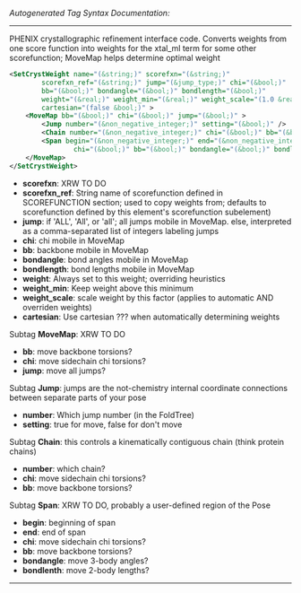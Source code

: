 _Autogenerated Tag Syntax Documentation:_

---
PHENIX crystallographic refinement interface code. Converts weights from one score function into weights for the xtal_ml term for some other scorefunction; MoveMap helps determine optimal weight

```xml
<SetCrystWeight name="(&string;)" scorefxn="(&string;)"
        scorefxn_ref="(&string;)" jump="(&jump_type;)" chi="(&bool;)"
        bb="(&bool;)" bondangle="(&bool;)" bondlength="(&bool;)"
        weight="(&real;)" weight_min="(&real;)" weight_scale="(1.0 &real;)"
        cartesian="(false &bool;)" >
    <MoveMap bb="(&bool;)" chi="(&bool;)" jump="(&bool;)" >
        <Jump number="(&non_negative_integer;)" setting="(&bool;)" />
        <Chain number="(&non_negative_integer;)" chi="(&bool;)" bb="(&bool;)" />
        <Span begin="(&non_negative_integer;)" end="(&non_negative_integer;)"
                chi="(&bool;)" bb="(&bool;)" bondangle="(&bool;)" bondlenth="(&bool;)" />
    </MoveMap>
</SetCrystWeight>
```

-   **scorefxn**: XRW TO DO
-   **scorefxn_ref**: String name of scorefunction defined in SCOREFUNCTION section; used to copy weights from; defaults to scorefunction defined by this element's scorefunction subelement)
-   **jump**: if 'ALL', 'All', or 'all'; all jumps mobile in MoveMap.  else, interpreted as a comma-separated list of integers labeling jumps
-   **chi**: chi mobile in MoveMap
-   **bb**: backbone mobile in MoveMap
-   **bondangle**: bond angles mobile in MoveMap
-   **bondlength**: bond lengths mobile in MoveMap
-   **weight**: Always set to this weight; overriding heuristics
-   **weight_min**: Keep weight above this minimum
-   **weight_scale**: scale weight by this factor (applies to automatic AND overriden weights)
-   **cartesian**: Use cartesian ??? when automatically determining weights


Subtag **MoveMap**:   XRW TO DO

-   **bb**: move backbone torsions?
-   **chi**: move sidechain chi torsions?
-   **jump**: move all jumps?


Subtag **Jump**:   jumps are the not-chemistry internal coordinate connections between separate parts of your pose

-   **number**: Which jump number (in the FoldTree)
-   **setting**: true for move, false for don't move

Subtag **Chain**:   this controls a kinematically contiguous chain (think protein chains)

-   **number**: which chain?
-   **chi**: move sidechain chi torsions?
-   **bb**: move backbone torsions?

Subtag **Span**:   XRW TO DO, probably a user-defined region of the Pose

-   **begin**: beginning of span
-   **end**: end of span
-   **chi**: move sidechain chi torsions?
-   **bb**: move backbone torsions?
-   **bondangle**: move 3-body angles?
-   **bondlenth**: move 2-body lengths?

---
